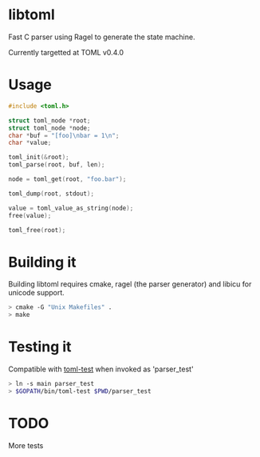 libtoml
=======

Fast C parser using Ragel to generate the state machine.

Currently targetted at TOML v0.4.0

Usage
=====

```c
#include <toml.h>

struct toml_node *root;
struct toml_node *node;
char *buf = "[foo]\nbar = 1\n";
char *value;

toml_init(&root);
toml_parse(root, buf, len);

node = toml_get(root, "foo.bar");

toml_dump(root, stdout);

value = toml_value_as_string(node);
free(value);

toml_free(root);
```

Building it
===========

Building libtoml requires cmake, ragel (the parser generator) and libicu for unicode support.

```sh
> cmake -G "Unix Makefiles" .
> make
```

Testing it
==========

Compatible with [toml-test](https://github.com/BurntSushi/toml-test) when invoked
as 'parser_test'

```sh
> ln -s main parser_test
> $GOPATH/bin/toml-test $PWD/parser_test
```

TODO
====

More tests
